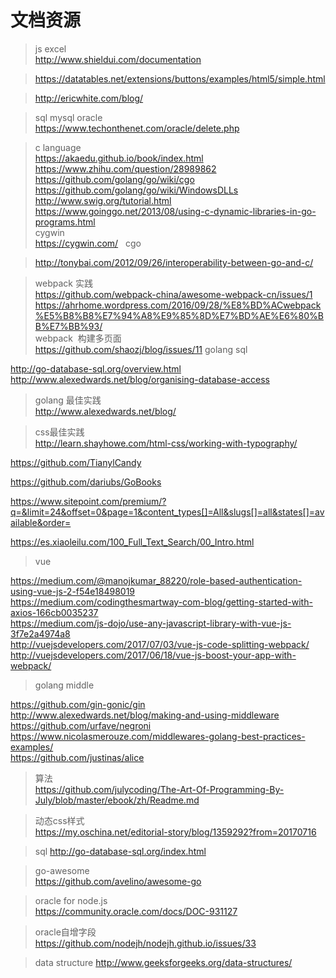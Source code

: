 # 文档资源
> js excel    
> http://www.shieldui.com/documentation    

> https://datatables.net/extensions/buttons/examples/html5/simple.html    

> http://ericwhite.com/blog/

> sql mysql oracle   
> https://www.techonthenet.com/oracle/delete.php

> c language   
> https://akaedu.github.io/book/index.html   
> https://www.zhihu.com/question/28989862   
> https://github.com/golang/go/wiki/cgo   
> https://github.com/golang/go/wiki/WindowsDLLs   
> http://www.swig.org/tutorial.html   
> https://www.goinggo.net/2013/08/using-c-dynamic-libraries-in-go-programs.html   
> cygwin   
> https://cygwin.com/   
> cgo   

> http://tonybai.com/2012/09/26/interoperability-between-go-and-c/

> webpack 实践   
 https://github.com/webpack-china/awesome-webpack-cn/issues/1   
 https://ahrhome.wordpress.com/2016/09/28/%E8%BD%ACwebpack%E5%B8%B8%E7%94%A8%E9%85%8D%E7%BD%AE%E6%80%BB%E7%BB%93/   
> webpack  构建多页面   
> https://github.com/shaozj/blog/issues/11
> golang sql

 http://go-database-sql.org/overview.html   
 http://www.alexedwards.net/blog/organising-database-access

> golang 最佳实践   
 http://www.alexedwards.net/blog/   
 
> css最佳实践   
http://learn.shayhowe.com/html-css/working-with-typography/

https://github.com/TianylCandy   

https://github.com/dariubs/GoBooks   

https://www.sitepoint.com/premium/?q=&limit=24&offset=0&page=1&content_types[]=All&slugs[]=all&states[]=available&order=   

https://es.xiaoleilu.com/100_Full_Text_Search/00_Intro.html   


> vue

https://medium.com/@manojkumar_88220/role-based-authentication-using-vue-js-2-f54e18498019   
https://medium.com/codingthesmartway-com-blog/getting-started-with-axios-166cb0035237   
https://medium.com/js-dojo/use-any-javascript-library-with-vue-js-3f7e2a4974a8   
http://vuejsdevelopers.com/2017/07/03/vue-js-code-splitting-webpack/   
http://vuejsdevelopers.com/2017/06/18/vue-js-boost-your-app-with-webpack/
> golang middle   

https://github.com/gin-gonic/gin   
http://www.alexedwards.net/blog/making-and-using-middleware   
https://github.com/urfave/negroni   
https://www.nicolasmerouze.com/middlewares-golang-best-practices-examples/   
https://github.com/justinas/alice

> 算法   
https://github.com/julycoding/The-Art-Of-Programming-By-July/blob/master/ebook/zh/Readme.md

> 动态css样式   
https://my.oschina.net/editorial-story/blog/1359292?from=20170716

> sql 
http://go-database-sql.org/index.html

> go-awesome  
https://github.com/avelino/awesome-go

> oracle for node.js   
https://community.oracle.com/docs/DOC-931127

> oracle自增字段   
https://github.com/nodejh/nodejh.github.io/issues/33 

> data structure
http://www.geeksforgeeks.org/data-structures/

